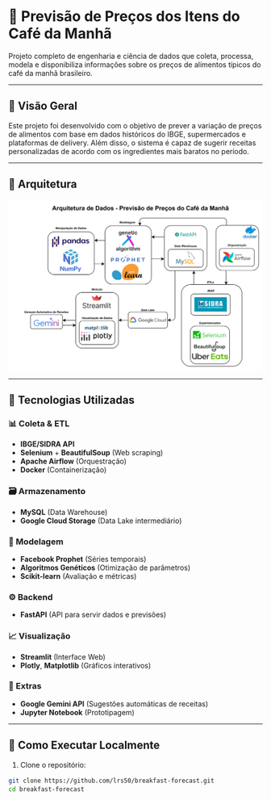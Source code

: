 # 🥐 Previsão de Preços dos Itens do Café da Manhã

Projeto completo de engenharia e ciência de dados que coleta, processa, modela e disponibiliza informações sobre os preços de alimentos típicos do café da manhã brasileiro.

---

## 📌 Visão Geral

Este projeto foi desenvolvido com o objetivo de prever a variação de preços de alimentos com base em dados históricos do IBGE, supermercados e plataformas de delivery. Além disso, o sistema é capaz de sugerir receitas personalizadas de acordo com os ingredientes mais baratos no período.

---

## 🧱 Arquitetura

![Arquitetura do Projeto](imgs/diagrama_dados_breakfast.png)

---

## 🔧 Tecnologias Utilizadas

### 📊 Coleta & ETL

- **IBGE/SIDRA API**
- **Selenium** + **BeautifulSoup** (Web scraping)
- **Apache Airflow** (Orquestração)
- **Docker** (Containerização)

### 🗃️ Armazenamento

- **MySQL** (Data Warehouse)
- **Google Cloud Storage** (Data Lake intermediário)

### 🧠 Modelagem

- **Facebook Prophet** (Séries temporais)
- **Algoritmos Genéticos** (Otimização de parâmetros)
- **Scikit-learn** (Avaliação e métricas)

### ⚙️ Backend

- **FastAPI** (API para servir dados e previsões)

### 📈 Visualização

- **Streamlit** (Interface Web)
- **Plotly**, **Matplotlib** (Gráficos interativos)

### 🤖 Extras

- **Google Gemini API** (Sugestões automáticas de receitas)
- **Jupyter Notebook** (Prototipagem)

---

## 🚀 Como Executar Localmente

1. Clone o repositório:

```bash
git clone https://github.com/lrs50/breakfast-forecast.git
cd breakfast-forecast
```
